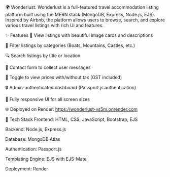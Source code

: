 🌍 Wonderlust:
Wonderlust is a full-featured travel accommodation listing platform built using the MERN stack (MongoDB, Express, Node.js, EJS). Inspired by Airbnb, the platform allows users to browse, search, and explore various travel listings with rich UI and features.

✨ Features
🏡 View listings with beautiful image cards and descriptions

📍 Filter listings by categories (Boats, Mountains, Castles, etc.)

🔍 Search listings by title or location

💬 Contact form to collect user messages

🧾 Toggle to view prices with/without tax (GST included)

🔒 Admin-authenticated dashboard (Passport.js authentication)

📱 Fully responsive UI for all screen sizes

🌐 Deployed on Render: https://wonderlust-vs5m.onrender.com

🚀 Tech Stack
Frontend: HTML, CSS, JavaScript, Bootstrap, EJS

Backend: Node.js, Express.js

Database: MongoDB Atlas

Authentication: Passport.js

Templating Engine: EJS with EJS-Mate

Deployment: Render
